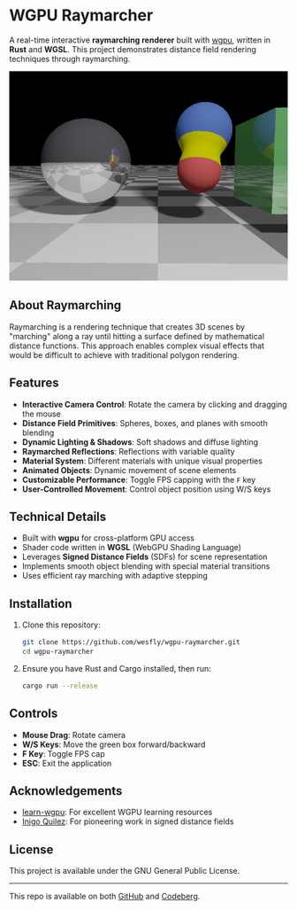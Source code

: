 # WGPU Raymarcher

A real-time interactive **raymarching renderer** built with [wgpu](https://github.com/gfx-rs/wgpu), written in **Rust** and **WGSL**. This project demonstrates distance field rendering techniques through raymarching.

![Raymarched Scene](screenshots/screenshot.png)

## About Raymarching

Raymarching is a rendering technique that creates 3D scenes by "marching" along a ray until hitting a surface defined by mathematical distance functions. This approach enables complex visual effects that would be difficult to achieve with traditional polygon rendering.

## Features

- **Interactive Camera Control**: Rotate the camera by clicking and dragging the mouse
- **Distance Field Primitives**: Spheres, boxes, and planes with smooth blending
- **Dynamic Lighting & Shadows**: Soft shadows and diffuse lighting
- **Raymarched Reflections**: Reflections with variable quality
- **Material System**: Different materials with unique visual properties
- **Animated Objects**: Dynamic movement of scene elements
- **Customizable Performance**: Toggle FPS capping with the `F` key
- **User-Controlled Movement**: Control object position using W/S keys

## Technical Details

- Built with **wgpu** for cross-platform GPU access
- Shader code written in **WGSL** (WebGPU Shading Language)
- Leverages **Signed Distance Fields** (SDFs) for scene representation
- Implements smooth object blending with special material transitions
- Uses efficient ray marching with adaptive stepping

## Installation

1. Clone this repository:

   ```bash
   git clone https://github.com/wesfly/wgpu-raymarcher.git
   cd wgpu-raymarcher
   ```

2. Ensure you have Rust and Cargo installed, then run:

   ```bash
   cargo run --release
   ```

## Controls

- **Mouse Drag**: Rotate camera
- **W/S Keys**: Move the green box forward/backward
- **F Key**: Toggle FPS cap
- **ESC**: Exit the application

## Acknowledgements

- [learn-wgpu](https://github.com/sotrh/learn-wgpu): For excellent WGPU learning resources
- [Inigo Quilez](https://iquilezles.org/): For pioneering work in signed distance fields

## License

This project is available under the GNU General Public License.

---

This repo is available on both [GitHub](https://github.com/wesfly/wgpu-raymarcher) and [Codeberg](https://codeberg.org/wesfly/wgpu_raymarching).
